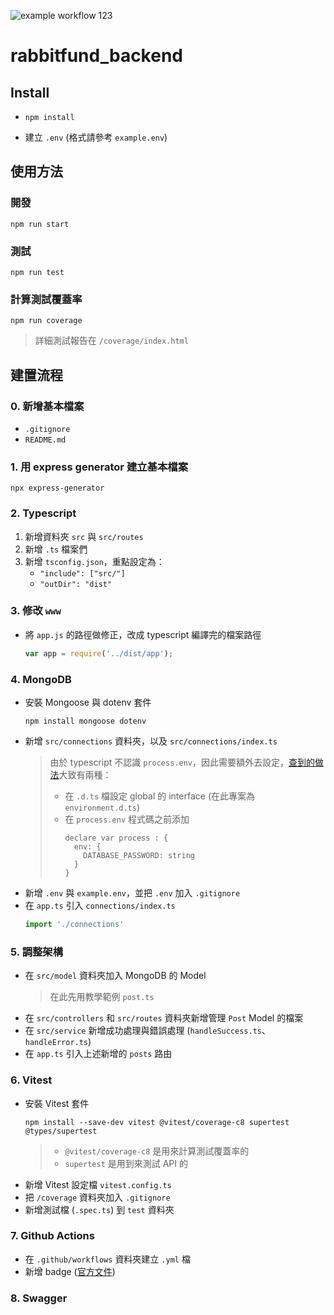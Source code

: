 ![example workflow](https://github.com/rabbitfund/rabbitfund_backend/actions/workflows/main.yml/badge.svg)
123
# rabbitfund_backend
## Install
- ```
  npm install
  ```
- 建立 `.env` (格式請參考 `example.env`)

## 使用方法

### 開發
```
npm run start
```

### 測試
```
npm run test
```
### 計算測試覆蓋率
```
npm run coverage
```
> 詳細測試報告在 `/coverage/index.html`

## 建置流程

### 0. 新增基本檔案
   - `.gitignore`
   - `README.md`

### 1. 用 express generator 建立基本檔案
```
npx express-generator
```

### 2. Typescript
1. 新增資料夾 `src` 與 `src/routes`
2. 新增 `.ts` 檔案們
3. 新增 `tsconfig.json`，重點設定為：
   - `"include": ["src/"]`
   - `"outDir": "dist"`

### 3. 修改 `www`
- 將 `app.js` 的路徑做修正，改成 typescript 編譯完的檔案路徑
  ```js
  var app = require('../dist/app');
  ```

### 4. MongoDB
- 安裝 Mongoose 與 dotenv 套件
  ```
  npm install mongoose dotenv
  ```
- 新增 `src/connections` 資料夾，以及 `src/connections/index.ts`
  > 由於 typescript 不認識 `process.env`，因此需要額外去設定，[查到的做法](https://stackoverflow.com/questions/45194598/using-process-env-in-typescript)大致有兩種：
  > - 在 `.d.ts` 檔設定 global 的 interface (在此專案為 `environment.d.ts`)
  > - 在 `process.env` 程式碼之前添加
  >   ```
  >   declare var process : {
  >     env: {
  >       DATABASE_PASSWORD: string
  >     }
  >   }
  >   ```
- 新增 `.env` 與 `example.env`，並把 `.env` 加入 `.gitignore`
- 在 `app.ts` 引入 `connections/index.ts`
  ```js
  import './connections'
  ```

### 5. 調整架構
- 在 `src/model` 資料夾加入 MongoDB 的 Model
  > 在此先用教學範例 `post.ts`
- 在 `src/controllers` 和 `src/routes` 資料夾新增管理 `Post` Model 的檔案
- 在 `src/service` 新增成功處理與錯誤處理 (`handleSuccess.ts`、`handleError.ts`)
- 在 `app.ts` 引入上述新增的 `posts` 路由

### 6. Vitest
- 安裝 Vitest 套件
  ```
  npm install --save-dev vitest @vitest/coverage-c8 supertest @types/supertest 
  ```
  > - `@vitest/coverage-c8` 是用來計算測試覆蓋率的
  > - `supertest` 是用到來測試 API 的
- 新增 Vitest 設定檔 `vitest.config.ts`
- 把 `/coverage` 資料夾加入 `.gitignore`
- 新增測試檔 (`.spec.ts`) 到 `test` 資料夾

### 7. Github Actions
- 在 `.github/workflows` 資料夾建立 `.yml` 檔
- 新增 badge ([官方文件](https://docs.github.com/en/actions/monitoring-and-troubleshooting-workflows/adding-a-workflow-status-badge))

### 8. Swagger
